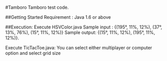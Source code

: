 #Tamboro
Tamboro test code.


##Getting Started
Requirement : Java 1.6 or above


##Execution:
Execute HSVColor.java 
Sample input :  {(195°, 11%, 12%), (37°, 13%, 76%), (15°, 11%, 12%)} 
Sample output: {(15°, 11%, 12%), (195°, 11%, 12%)}.

Execute TicTacToe.java:
You can select either multiplayer or computer option and select grid size
